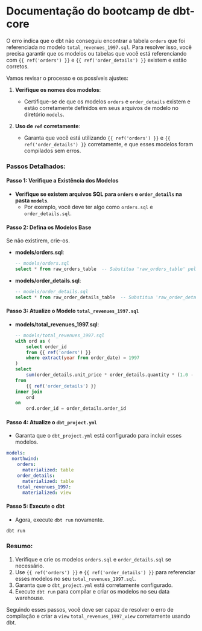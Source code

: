 # Documentação do bootcamp de dbt-core

O erro indica que o dbt não conseguiu encontrar a tabela `orders` que foi referenciada no modelo `total_revenues_1997.sql`. Para resolver isso, você precisa garantir que os modelos ou tabelas que você está referenciando com `{{ ref('orders') }}` e `{{ ref('order_details') }}` existem e estão corretos.

Vamos revisar o processo e os possíveis ajustes:

1. **Verifique os nomes dos modelos**:
   - Certifique-se de que os modelos `orders` e `order_details` existem e estão corretamente definidos em seus arquivos de modelo no diretório `models`.

2. **Uso de `ref` corretamente**:
   - Garanta que você está utilizando `{{ ref('orders') }}` e `{{ ref('order_details') }}` corretamente, e que esses modelos foram compilados sem erros.

### Passos Detalhados:

#### Passo 1: Verifique a Existência dos Modelos

- **Verifique se existem arquivos SQL para `orders` e `order_details` na pasta `models`**.
  - Por exemplo, você deve ter algo como `orders.sql` e `order_details.sql`.

#### Passo 2: Defina os Modelos Base

Se não existirem, crie-os.

- **models/orders.sql**:
  ```sql
  -- models/orders.sql
  select * from raw_orders_table  -- Substitua 'raw_orders_table' pelo nome real da tabela no seu banco de dados.
  ```

- **models/order_details.sql**:
  ```sql
  -- models/order_details.sql
  select * from raw_order_details_table  -- Substitua 'raw_order_details_table' pelo nome real da tabela no seu banco de dados.
  ```

#### Passo 3: Atualize o Modelo `total_revenues_1997.sql`

- **models/total_revenues_1997.sql**:
  ```sql
  -- models/total_revenues_1997.sql
  with ord as (
      select order_id 
      from {{ ref('orders') }}
      where extract(year from order_date) = 1997
  )
  select 
      sum(order_details.unit_price * order_details.quantity * (1.0 - order_details.discount)) as total_revenues_1997
  from 
      {{ ref('order_details') }} 
  inner join 
      ord 
  on 
      ord.order_id = order_details.order_id
  ```

#### Passo 4: Atualize o `dbt_project.yml`

- Garanta que o `dbt_project.yml` está configurado para incluir esses modelos.

```yaml
models:
  northwind:
    orders:
      materialized: table
    order_details:
      materialized: table
    total_revenues_1997:
      materialized: view
```

#### Passo 5: Execute o dbt

- Agora, execute `dbt run` novamente.

```sh
dbt run
```

### Resumo:

1. Verifique e crie os modelos `orders.sql` e `order_details.sql` se necessário.
2. Use `{{ ref('orders') }}` e `{{ ref('order_details') }}` para referenciar esses modelos no seu `total_revenues_1997.sql`.
3. Garanta que o `dbt_project.yml` está corretamente configurado.
4. Execute `dbt run` para compilar e criar os modelos no seu data warehouse.

Seguindo esses passos, você deve ser capaz de resolver o erro de compilação e criar a `view` `total_revenues_1997_view` corretamente usando dbt.